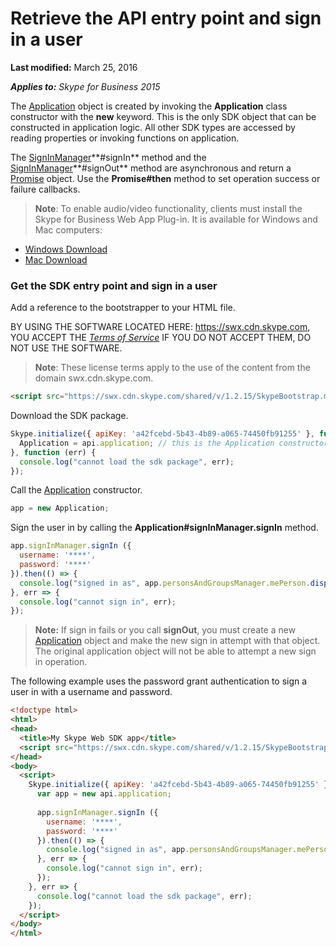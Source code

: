 
# Retrieve the API entry point and sign in a user

 **Last modified:** March 25, 2016

 _**Applies to:** Skype for Business 2015_


The [Application](https://msdn.microsoft.com/en-us/library/office/dn962124(v=office.16).aspx) object is created by invoking the **Application** class constructor with the **new** keyword. This is the only SDK object that can be constructed in application logic. All other SDK types are accessed by reading properties or invoking functions on application.

The [SignInManager](https://msdn.microsoft.com/en-us/library/office/dn962125(v=office.16).aspx)**#signIn** method and the [SignInManager](https://msdn.microsoft.com/en-us/library/office/dn962125(v=office.16).aspx)**#signOut** method are asynchronous and return a [Promise](https://msdn.microsoft.com/en-us/library/office/mt657726(v=office.16).aspx) object. Use the **Promise#then** method to set operation success or failure callbacks.


 >**Note**: To enable audio/video functionality, clients must install the Skype for Business Web App Plug-in. It is available for Windows and Mac computers:  
 - [Windows Download](https://mlccdn.blob.core.windows.net/prod/LWA/plugins/windows/archive/SkypeForBusinessPlugin-16.0.0.101.msi)
 - [Mac Download](https://mlccdn.blob.core.windows.net/prod/LWA/plugins/mac/archive/SkypeForBusinessPlugin-16.0.0.63.pkg)

### Get the SDK entry point and sign in a user

Add a reference to the bootstrapper to your HTML file.


BY USING THE SOFTWARE LOCATED HERE: https://swx.cdn.skype.com, YOU ACCEPT THE _[Terms of Service](/TermsOfService.md)_ IF YOU DO NOT ACCEPT THEM, DO NOT USE THE SOFTWARE.

>**Note**: These license terms apply to the use of the content from the domain swx.cdn.skype.com.

```html
<script src="https://swx.cdn.skype.com/shared/v/1.2.15/SkypeBootstrap.min.js"></script>
```

Download the SDK package.

```js
Skype.initialize({ apiKey: 'a42fcebd-5b43-4b89-a065-74450fb91255' }, function (api) {
  Application = api.application; // this is the Application constructor
}, function (err) {
  console.log("cannot load the sdk package", err);
});
```


Call the [Application](https://msdn.microsoft.com/en-us/library/office/dn962124(v=office.16).aspx) constructor.

```js
app = new Application;
```

Sign the user in by calling the  **Application#signInManager.signIn** method.

```js
app.signInManager.signIn ({
  username: '****',
  password: '****'
}).then(() => {
  console.log("signed in as", app.personsAndGroupsManager.mePerson.displayName());
}, err => {
  console.log("cannot sign in", err);
});
```

>**Note:** If sign in fails or you call **signOut**, you must create a new [Application](https://msdn.microsoft.com/en-us/library/office/dn962124(v=office.16).aspx) object and make the new sign in attempt with that object. The original application object will not be able to attempt a new sign in operation.

The following example uses the password grant authentication to sign a user in with a username and password.

```html
<!doctype html>
<html>
<head>
  <title>My Skype Web SDK app</title>
  <script src="https://swx.cdn.skype.com/shared/v/1.2.15/SkypeBootstrap.min.js"></script>
</head>
<body>
  <script>
    Skype.initialize({ apiKey: 'a42fcebd-5b43-4b89-a065-74450fb91255' }, api => {
      var app = new api.application;
      
      app.signInManager.signIn ({
        username: '****',
        password: '****'
      }).then(() => {
        console.log("signed in as", app.personsAndGroupsManager.mePerson.displayName());
      }, err => {
        console.log("cannot sign in", err);
      });
    }, err => {
      console.log("cannot load the sdk package", err);
    });
  </script>
</body>
</html>
```

